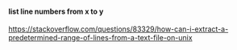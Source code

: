 #### list line numbers from x to y

https://stackoverflow.com/questions/83329/how-can-i-extract-a-predetermined-range-of-lines-from-a-text-file-on-unix
